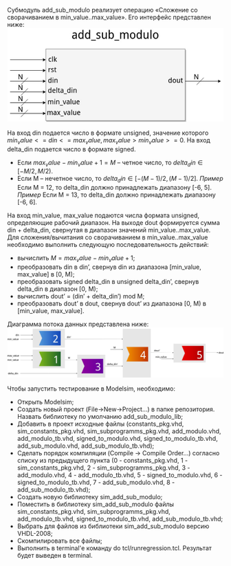Субмодуль add_sub_modulo реализует операцию «Сложение со сворачиванием в min_value..max_value». Его интерфейс представлен ниже:
![interface](img/add_sub_modulo_interface.jpg)
 
На вход din подается число в формате unsigned, значение которого $min_value <= din <= max_value, max_value > min_value >= 0$. На вход delta_din подается число в формате signed.
- Если $max_value-min_value+1=M$ – четное число, то $delta_din\in[-M/2,M/2)$.
- Если M – нечетное число, то $delta_din\in[-(M-1)/2,(M-1)/2]$.
_Пример_
Если M = 12, то delta_din должно принадлежать диапазону [-6, 5].
_Пример_
Если M = 13, то delta_din должно принадлежать диапазону [-6, 6].

На вход min_value, max_value подаются числа формата unsigned, определяющие рабочий диапазон.
На выходе dout формируется сумма din + delta_din, свернутая в диапазон значений min_value..max_value.
Для сложения/вычитания со сворачиванием в min_value..max_value необходимо выполнить следующую последовательность действий:
- вычислить $M=max_value-min_value+1$;
- преобразовать din в din’, свернув din из диапазона [min_value, max_value] в [0, М);
- преобразовать signed delta_din в unsigned delta_din’, свернув delta_din в диапазон [0, M);
- вычислить dout’ = (din’ + delta_din’) mod M;
- преобразовать dout’ в dout, свернув dout’ из диапазона [0, M) в [min_value, max_value].

Диаграмма потока данных представлена ниже:
![dataflow](img/modulo_adder_dataflow.jpg)

Чтобы запустить тестирование в Modelsim, необходимо:
- Открыть Modelsim;
- Создать новый проект (File->New->Project...) в папке репозитория. Назвать библиотеку по умолчанию add_sub_modulo_lib;
- Добавить в проект исходные файлы (constants_pkg.vhd, sim_constants_pkg.vhd, sim_subprogramms_pkg.vhd, add_modulo.vhd, add_modulo_tb.vhd, signed_to_modulo.vhd, signed_to_modulo_tb.vhd, add_sub_modulo.vhd, add_sub_modulo_tb.vhd);
- Сделать порядок компиляции (Compile -> Compile Order...) согласно списку из предыдущего пункта (0 - constants_pkg.vhd, 1 - sim_constants_pkg.vhd, 2 - sim_subprogramms_pkg.vhd, 3 - add_modulo.vhd, 4 - add_modulo_tb.vhd, 5 - signed_to_modulo.vhd, 6 - signed_to_modulo_tb.vhd, 7 - add_sub_modulo.vhd, 8 - add_sub_modulo_tb.vhd);
- Создать новую библиотеку sim_add_sub_modulo;
- Поместить в библиотеку sim_add_sub_modulo файлы sim_constants_pkg.vhd, sim_subprogramms_pkg.vhd, add_modulo_tb.vhd, signed_to_modulo_tb.vhd, add_sub_modulo_tb.vhd;
- Выбрать для файлов из библиотеки sim_add_sub_modulo версию VHDL-2008;
- Скомпилировать все файлы;
- Выполнить в terminal'е команду do tcl/runregression.tcl. Результат будет выведен в terminal. 